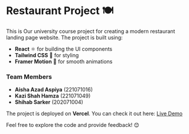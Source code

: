 # Restaurant Project 🍽️

This is Our university course project for creating a modern restaurant landing page website. The project is built using:

- **React** ⚛️ for building the UI components
- **Tailwind CSS** 🎨 for styling
- **Framer Motion** 🎥 for smooth animations

### Team Members  
- **Aisha Azad Aspiya** (221071016)  
- **Kazi Shah Hamza** (221071049)  
- **Shihab Sarker** (202071004)  

The project is deployed on **Vercel**. You can check it out here: [Live Demo](https://restaurant-project-five-chi.vercel.app)

Feel free to explore the code and provide feedback! 😊
